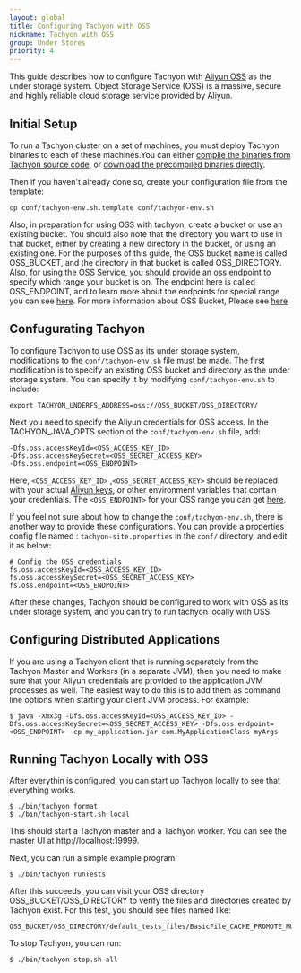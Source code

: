 ```yaml
---
layout: global
title: Configuring Tachyon with OSS
nickname: Tachyon with OSS
group: Under Stores
priority: 4
---
```


This guide describes how to configure Tachyon with [Aliyun OSS](http://www.aliyun.com/product/oss/?lang=en) as the under storage system. Object Storage Service (OSS) is a massive, secure and highly reliable cloud storage service provided by Aliyun.

## Initial Setup

To run a Tachyon cluster on a set of machines, you must deploy Tachyon binaries to each of these machines.You can either [compile the binaries from Tachyon source code](http://tachyon-project.org/documentation/master/Building-Tachyon-Master-Branch.html), or [download the precompiled binaries directly](http://tachyon-project.org/documentation/master/Running-Tachyon-Locally.html).

Then if you haven't already done so, create your configuration file from the template:

    cp conf/tachyon-env.sh.template conf/tachyon-env.sh

Also, in preparation for using OSS with tachyon, create a bucket or use an existing bucket. You should also note that the directory you want to use in that bucket, either by creating a new directory in the bucket, or using an existing one. For the purposes of this guide, the OSS bucket name is called OSS_BUCKET, and the directory in that bucket is called OSS_DIRECTORY. Also, for using the OSS Service, you should provide an oss endpoint to specify which range your bucket is on. The endpoint here is called OSS_ENDPOINT, and to learn more about the endpoints for special range you can see [here](http://intl.aliyun.com/docs#/pub/oss_en_us/product-documentation/domain-region). For more information about OSS Bucket, Please see [here](http://intl.aliyun.com/docs#/pub/oss_en_us/product-documentation/function&bucket)

## Confugurating Tachyon

To configure Tachyon to use OSS as its under storage system, modifications to the `conf/tachyon-env.sh` file must be made. The first modification is to specify an existing OSS bucket and directory as the under storage system. You can specify it by modifying `conf/tachyon-env.sh` to include:

    export TACHYON_UNDERFS_ADDRESS=oss://OSS_BUCKET/OSS_DIRECTORY/
    
Next you need to specify the Aliyun credentials for OSS access. In the TACHYON_JAVA_OPTS section of the `conf/tachyon-env.sh` file, add:

    -Dfs.oss.accessKeyId=<OSS_ACCESS_KEY_ID>
    -Dfs.oss.accessKeySecret=<OSS_SECRET_ACCESS_KEY>
    -Dfs.oss.endpoint=<OSS_ENDPOINT>
    
Here, `<OSS_ACCESS_KEY_ID>` ,`<OSS_SECRET_ACCESS_KEY>` should be replaced with your actual [Aliyun keys](https://ak-console.aliyun.com/#/accesskey), or other environment variables that contain your credentials. The `<OSS_ENDPOINT>` for your OSS range you can get [here](http://intl.aliyun.com/docs#/pub/oss_en_us/product-documentation/domain-region). 

If you feel not sure about how to change the `conf/tachyon-env.sh`, there is another way to provide these configurations. You can provide a properties config file named : `tachyon-site.properties` in the `conf/` directory, and edit it as below:

    # Config the OSS credentials
    fs.oss.accessKeyId=<OSS_ACCESS_KEY_ID>
    fs.oss.accessKeySecret=<OSS_SECRET_ACCESS_KEY>
    fs.oss.endpoint=<OSS_ENDPOINT>

After these changes, Tachyon should be configured to work with OSS as its under storage system, and you can try to run tachyon locally with OSS.

## Configuring Distributed Applications

If you are using a Tachyon client that is running separately from the Tachyon Master and Workers (in a separate JVM), then you need to make sure that your Aliyun credentials are provided to the application JVM processes as well. The easiest way to do this is to add them as command line options when starting your client JVM process. For example:

    $ java -Xmx3g -Dfs.oss.accessKeyId=<OSS_ACCESS_KEY_ID> -Dfs.oss.accessKeySecret=<OSS_SECRET_ACCESS_KEY> -Dfs.oss.endpoint=<OSS_ENDPOINT> -cp my_application.jar com.MyApplicationClass myArgs

## Running Tachyon Locally with OSS

After everythin is configured, you can start up Tachyon locally to see that everything works.

    $ ./bin/tachyon format
    $ ./bin/tachyon-start.sh local
    
This should start a Tachyon master and a Tachyon worker. You can see the master UI at http://localhost:19999.

Next, you can run a simple example program:

    $ ./bin/tachyon runTests
    
After this succeeds, you can visit your OSS directory OSS_BUCKET/OSS_DIRECTORY to verify the files and directories created by Tachyon exist. For this test, you should see files named like:

    OSS_BUCKET/OSS_DIRECTORY/default_tests_files/BasicFile_CACHE_PROMOTE_MUST_CACHE

To stop Tachyon, you can run:

    $ ./bin/tachyon-stop.sh all
